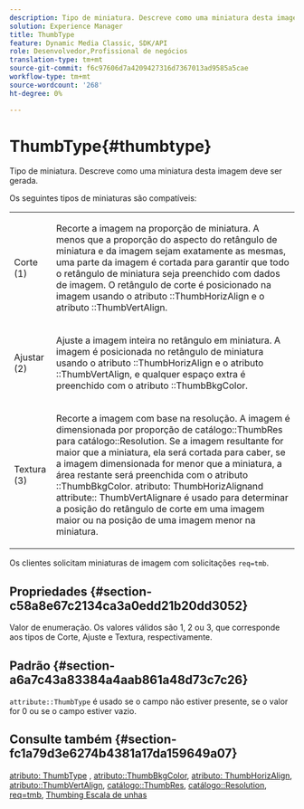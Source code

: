 ```yaml
---
description: Tipo de miniatura. Descreve como uma miniatura desta imagem deve ser gerada.
solution: Experience Manager
title: ThumbType
feature: Dynamic Media Classic, SDK/API
role: Desenvolvedor,Profissional de negócios
translation-type: tm+mt
source-git-commit: f6c97606d7a4209427316d7367013ad9585a5cae
workflow-type: tm+mt
source-wordcount: '268'
ht-degree: 0%

---
```



# ThumbType{#thumbtype}

Tipo de miniatura. Descreve como uma miniatura desta imagem deve ser gerada.

Os seguintes tipos de miniaturas são compatíveis:

<table id="simpletable_874E4190A1DC4FB0AE1B2E3734746527"> 
 <tr class="strow"> 
  <td class="stentry"> <p>Corte (1) </p></td> 
  <td class="stentry"> <p>Recorte a imagem na proporção de miniatura. A menos que a proporção do aspecto do retângulo de miniatura e da imagem sejam exatamente as mesmas, uma parte da imagem é cortada para garantir que todo o retângulo de miniatura seja preenchido com dados de imagem. O retângulo de corte é posicionado na imagem usando o atributo <span class="codeph">::ThumbHorizAlign</span> e o atributo <span class="codeph">::ThumbVertAlign</span>. </p></td> 
 </tr> 
 <tr class="strow"> 
  <td class="stentry"> <p>Ajustar (2) </p></td> 
  <td class="stentry"> <p>Ajuste a imagem inteira no retângulo em miniatura. A imagem é posicionada no retângulo de miniatura usando o atributo <span class="codeph">::ThumbHorizAlign</span> e o atributo <span class="codeph">::ThumbVertAlign</span>, e qualquer espaço extra é preenchido com o atributo <span class="codeph">::ThumbBkgColor</span>. </p></td> 
 </tr> 
 <tr class="strow"> 
  <td class="stentry"> <p>Textura (3) </p></td> 
  <td class="stentry"> <p>Recorte a imagem com base na resolução. A imagem é dimensionada por proporção de <span class="codeph"> catálogo::ThumbRes</span> para <span class="codeph"> catálogo::Resolution</span>. Se a imagem resultante for maior que a miniatura, ela será cortada para caber, se a imagem dimensionada for menor que a miniatura, a área restante será preenchida com o atributo <span class="codeph">::ThumbBkgColor</span>. <span class="codeph"> atributo: </span> ThumbHorizAlignand  <span class="codeph"> attribute::</span> ThumbVertAlignare é usado para determinar a posição do retângulo de corte em uma imagem maior ou na posição de uma imagem menor na miniatura. </p></td> 
 </tr> 
</table>

Os clientes solicitam miniaturas de imagem com solicitações `req=tmb`.

## Propriedades {#section-c58a8e67c2134ca3a0edd21b20dd3052}

Valor de enumeração. Os valores válidos são 1, 2 ou 3, que corresponde aos tipos de Corte, Ajuste e Textura, respectivamente.

## Padrão {#section-a6a7c43a83384a4aab861a48d73c7c26}

`attribute::ThumbType` é usado se o campo não estiver presente, se o valor for 0 ou se o campo estiver vazio.

## Consulte também {#section-fc1a79d3e6274b4381a17da159649a07}

[atributo: ThumbType](../../../../../../is-api/image-catalog/image-serving-api-ref/c-image-catalog-reference/c-attributes-reference/r-thumbtype.md#reference-329e9dbf3e5f49548d1eb61915b538f5) ,  [atributo::ThumbBkgColor](../../../../../../is-api/image-catalog/image-serving-api-ref/c-image-catalog-reference/c-attributes-reference/r-thumbbkgcolor.md#reference-8e38088e79a54446a9106d0b93c9b31e),  [atributo: ThumbHorizAlign](../../../../../../is-api/image-catalog/image-serving-api-ref/c-image-catalog-reference/c-attributes-reference/r-thumbhorizalign.md#reference-0ae8b88669df4769a9053b22aca33691),  [atributo::ThumbVertAlign](../../../../../../is-api/image-catalog/image-serving-api-ref/c-image-catalog-reference/c-attributes-reference/r-thumbvertalign.md#reference-d47c6b34588c4855b04ad134e472f04f),  [catálogo::ThumbRes](../../../../../../is-api/image-catalog/image-serving-api-ref/c-image-catalog-reference/c-image-svg-data-reference/c-image-data-reference/r-thumbres-cat.md#reference-eedb9991397347c3bed5bd0a785c4c69),  [catálogo::Resolution](../../../../../../is-api/image-catalog/image-serving-api-ref/c-image-catalog-reference/c-image-svg-data-reference/c-image-data-reference/r-resolution-cat.md#reference-de489f5f36b64bd0831749546f8728e1),  [req=tmb](../../../../../../is-api/http-ref/image-serving-api-ref/c-http-protocol-reference/c-command-reference/r-req/r-req.md#reference-907cdb4a97034db7ad94695f25552e76),  [Thumbing Escala de unhas](../../../../../../is-api/http-ref/image-serving-api-ref/c-http-protocol-reference/c-notes-on-server-behavior/r-thumbnail-scaling.md#reference-0f71817f721d4913b34816758d69b07f)

